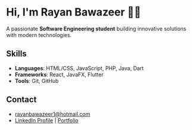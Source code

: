 # Hi, I'm **Rayan Bawazeer** 👋🏼

A passionate **Software Engineering student** building innovative solutions with modern technologies.

## Skills  
- **Languages**: HTML/CSS, JavaScript, PHP, Java, Dart  
- **Frameworks**: React, JavaFX, Flutter  
- **Tools**: Git, GitHub  

## Contact  
- [rayanbawazeer1@hotmail.com](mailto:rayanbawazeer1@hotmail.com)  
- [LinkedIn Profile](https://linkedin.com/in/rayansb1) | [Portfolio](https://rayanbawazeer.site)
